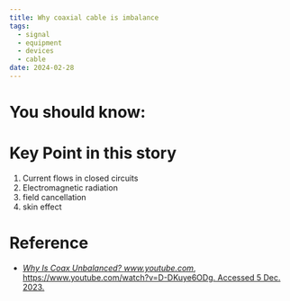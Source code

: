 ```yaml
---
title: Why coaxial cable is imbalance
tags:
  - signal
  - equipment
  - devices
  - cable
date: 2024-02-28
---
```


# You should know:



# Key Point in this story

1. Current flows in closed circuits
2. Electromagnetic radiation
3. field cancellation
4. skin effect



# Reference

* [_Why Is Coax Unbalanced?_ _www.youtube.com_, https://www.youtube.com/watch?v=D-DKuye6ODg. Accessed 5 Dec. 2023.](https://www.youtube.com/watch?v=D-DKuye6ODg)